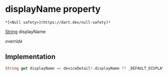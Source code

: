 


# displayName property




    *[<Null safety>](https://dart.dev/null-safety)*




[String](https://api.flutter.dev/flutter/dart-core/String-class.html) displayName
  
_override_






## Implementation

```dart
String get displayName => deviceDetail?.displayName ?? _DEFAULT_DISPLAY_NAME;
```








